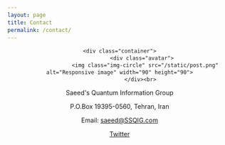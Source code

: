 ```yaml
---
layout: page
title: Contact
permalink: /contact/
---
```


<center>
 
	<div class="container">
                  <div class="avatar">
                    <img class="img-circle" src="/static/post.png" alt="Responsive image" width="90" height="90">
                  </div><br> 
  
Saeed's Quantum Information Group <br> 

P.O.Box 19395-0560, Tehran, Iran  <br>
  
Email: saeed@SSQIG.com <br>
  
<a href="https://twitter.com/ssqig" rel="nofollow noopener noreferrer"><i class="fab fa-fw fa-twitter-square" aria-hidden="true"></i> Twitter</a>



<br><br><br><br>
<br><br><br><br><br><br><br><br><br><br><br><br><br><br><br><br><br><br><br><br><br><br><br><br><br>


